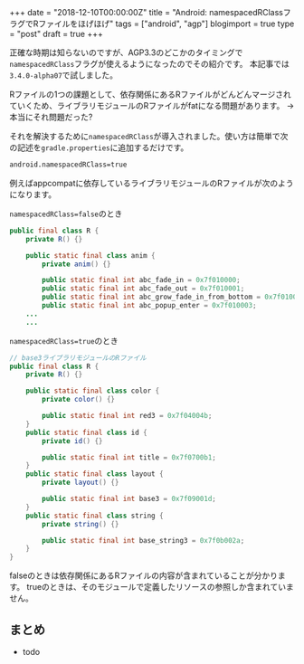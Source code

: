 +++
date = "2018-12-10T00:00:00Z"
title = "Android: namespacedRClassフラグでRファイルをほげほげ"
tags = ["android", "agp"]
blogimport = true
type = "post"
draft = true
+++

正確な時期は知らないのですが、AGP3.3のどこかのタイミングで`namespacedRClass`フラグが使えるようになったのでその紹介です。
本記事では`3.4.0-alpha07`で試しました。

Rファイルの1つの課題として、依存関係にあるRファイルがどんどんマージされていくため、ライブラリモジュールのRファイルがfatになる問題があります。
-> 本当にそれ問題だった?

それを解決するために`namespacedRClass`が導入されました。使い方は簡単で次の記述を`gradle.properties`に追加するだけです。

```txt
android.namespacedRClass=true
```

例えばappcompatに依存しているライブラリモジュールのRファイルが次のようになります。

`namespacedRClass=false`のとき

```java
public final class R {
    private R() {}

    public static final class anim {
        private anim() {}

        public static final int abc_fade_in = 0x7f010000;
        public static final int abc_fade_out = 0x7f010001;
        public static final int abc_grow_fade_in_from_bottom = 0x7f010002;
        public static final int abc_popup_enter = 0x7f010003;
    ...
    ...
```

`namespacedRClass=true`のとき

```java
// base3ライブラリモジュールのRファイル
public final class R {
    private R() {}

    public static final class color {
        private color() {}

        public static final int red3 = 0x7f04004b;
    }
    public static final class id {
        private id() {}

        public static final int title = 0x7f0700b1;
    }
    public static final class layout {
        private layout() {}

        public static final int base3 = 0x7f09001d;
    }
    public static final class string {
        private string() {}

        public static final int base_string3 = 0x7f0b002a;
    }
}
```

falseのときは依存関係にあるRファイルの内容が含まれていることが分かります。
trueのときは、そのモジュールで定義したリソースの参照しか含まれていません。

## まとめ

- todo
